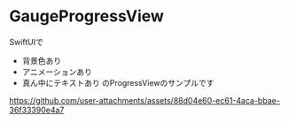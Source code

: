 # GaugeProgressView
SwiftUIで
- 背景色あり
- アニメーションあり
- 真ん中にテキストあり
のProgressViewのサンプルです

https://github.com/user-attachments/assets/88d04e60-ec61-4aca-bbae-36f33390e4a7

